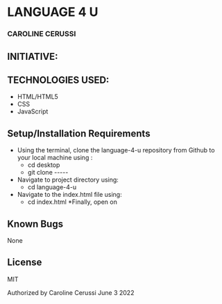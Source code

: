 #  LANGUAGE 4 U 

### CAROLINE CERUSSI

## INITIATIVE:

## TECHNOLOGIES USED:

* HTML/HTML5
* CSS
* JavaScript

## Setup/Installation Requirements

* Using the terminal, clone the language-4-u repository from Github to your local machine using : 
  * cd desktop
  * git clone -----
* Navigate to project directory using:
  * cd language-4-u
* Navigate to the index.html file using: 
  * cd index.html
*Finally, open on 


## Known Bugs

None

## License

MIT

Authorized by Caroline Cerussi June 3 2022
